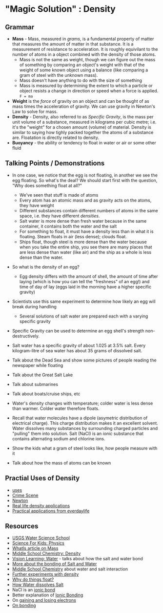 # "Magic Solution" : Density

## Grammar

* **Mass** - Mass, measured in _grams_, is a fundamental property of matter that measures the amount of matter in that substance. It is a measurement of resistance to acceleration. It is roughly equivilant to the number of atoms in a object combined with the density of those atoms.
    * Mass is not the same as weight, though we can figure out the mass of something by comparing an object's weight with that of the weight of some known object using a balance (like comparing a gram of steel with the unknown mass).
    * Mass doesn't have anything to do with the size of something
    * Mass is measured by determining the extent to which a particle or object resists a change in direction or speed when a force is applied. `F = ma`
* **Weight** is the _force_ of gravity on an object and can be thought of as mass times the acceleration of gravity. We can use gravity in Newton's Law to solve for mass. 
* **Density** - Density, also referred to as _Specific Gravity_, is the mass per unit volume of a substance, measured in kilograms per cubic metre; i.e. it's the "weight" for a chosen amount (volume) of material. Density is similar to saying how tighly packed together the atoms of a substance are. Floatation is directly related to density. 
* **Buoyancy** - the ability or tendency to float in water or air or some other fluid

## Talking Points / Demonstrations

* In one case, we notice that the egg is not floating, in another we see the egg floating. So what's the deal? We should start first with the question, "Why does something float at all?"
	* We've seen that stuff is made of atoms
	* Every atom has an atomic mass and as gravity acts on the atoms, they have weight
	* Different substances contain different numbers of atoms in the same space, i.e. they have different _densities_. 
	* Salt water is more dense than fresh water because in the same container, it contains both the water and the salt
	* For something to float, it must have a density less than in what it is floating. Steam floats in air (less dense); clouds float.
	* Ships float, though steel is more dense than the water because when you take the entire ship, you see there are many places that are less dense than water (like air) and the ship as a whole is less dense than the water.
* So what is the density of an egg?
	* Egg density differs with the amount of shell, the amount of time after laying (which is how you can tell the "freshness" of an egg!) and time of day of lay (eggs laid in the morning have a higher specific gravity)

* Scientists use this same experiment to determine how likely an egg will break during handling
	* Several solutions of salt water are prepared each with a varying specific gravity

* Specific Gravity can be used to determine an egg shell's strength non-destructively.

* Salt water has a specific gravity of about 1.025 at 3.5% salt. Every kilogram-litre of sea water has about 35 grams of dissolved salt.

* Talk about the Dead Sea and show some pictures of people reading the newspaper while floating
* Talk about the Great Salt Lake
* Talk about submarines
* Talk about boats/cruise ships, etc 

* Water's density changes with temperature; colder water is less dense than warmer. Colder water therefore floats.

* Recall that water molecules have a dipole (asymetric distribution of electrical charge). This charge distribution makes it an excellent solvent. Water dissolves many substances by surrounding charged particles and "pulling" them into solution. Salt (NaCl) is an _ionic_ substance that contains alternating sodium and chlorine ions.

* Show the kids what a gram of steel looks like, how people measure with it
* Talk about how the mass of atoms can be known

## Practial Uses of Density

* [uses](http://www.ehow.com/facts_5762871_uses-density.html)
* [Crime Scene](http://www.cpalms.org/Public/PreviewResource/Preview/76534)
* [Newton](http://www.newton.dep.anl.gov/askasci/eng99/eng99421.htm)
* [Real life density applications](http://www.scienceclarified.com/everyday/Real-Life-Chemistry-Vol-3-Physics-Vol-1/Density-and-Volume-Real-life-applications.html)
* [Practical applications from everdaylife](http://everydaylife.globalpost.com/can-study-density-used-real-world-41598.html)

## Resources

* [USGS Water Science School](http://water.usgs.gov/edu/density.html)
* [Science For Kids: Physics](http://scienceforkids.kidipede.com/physics/space/mass.htm)
* [WhatIs article on Mass](http://whatis.techtarget.com/definition/mass-m)
* [Middle School Chemistry: Density](http://www.middleschoolchemistry.com/lessonplans/chapter3/lesson4)
* [Vision Learning: Water](http://www.visionlearning.com/en/library/Chemistry/1/Water/57) - talks about how the salt and water bond
* [More about the bonding of Salt and Water](http://www.newton.dep.anl.gov/askasci/chem00/chem00297.htm)
* [Middle School Chemistry](http://www.middleschoolchemistry.com/lessonplans/chapter5/lesson3) about water and salt interaction
* [Further experiments with density](http://www.inquiryinaction.org/classroomactivities/activity.php?id=43)
* [Why do things float?](http://www.pa.msu.edu/sciencet/ask_st/031192.html)
* [How Water dissolves Salt](https://www.youtube.com/watch?v=xdedxfhcpWo)
* NaCl is an [ionic bond](http://en.wikipedia.org/wiki/Ionic_bonding)
* Better explanation of [Ionic Bonding](http://www.chm.bris.ac.uk/pt/harvey/gcse/ionic.html)
* On [gaining and losing electrons](http://dl.clackamas.edu/ch104-07/gaining.htm)
* [On bonding](http://www.chm.bris.ac.uk/pt/harvey/gcse/struc_bond_welcome.html)

